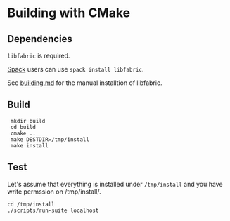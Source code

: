 # Building with CMake

## Dependencies

`libfabric` is required.

[Spack](https://spack.io/) users can use `spack install libfabric`.

See [building.md](building.md) for the manual installtion of libfabric.

## Build

     mkdir build
     cd build
     cmake ..
     make DESTDIR=/tmp/install
     make install

## Test

Let's assume that everything is installed under `/tmp/install`
and you have write permssion on /tmp/install/.

    cd /tmp/install
    ./scripts/run-suite localhost


